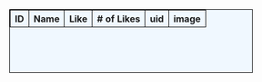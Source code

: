<style>
.mytd {
    height: 80px;
    width: 160px;
    text-align: center;
    vertical-align: middle;
    border: 1px solid black;
    
}
.myth{
    border: 1px solid black;
    height: 30px;
}
.mytable1 {
    width: 85%;
    margin: auto;
    text-align: center;
    background-color: aliceblue;
    border: 1px solid black;
}
img {
    width: 90%;
    height: 275%;
    object-fit: contain;
}
.mytable {
  width:70%;
  margin:auto;
  text-align: center;
  background-color: lightgrey;  
  border-radius: 20px
}
.mytext {
    font-weight: bolder;
}
 td {
  border: 1px solid black;
  padding-top: 10px;
  padding-bottom: 10px;
}
</style>

<table class="mytable1" id="cars_table">
  <thead>
  <tr>
    <th class="myth">ID</th>
    <th class="myth">Name</th>
    <th class="myth">Like</th>
    <th class="myth"># of Likes</th>
    <th class="myth">uid</th>
    <th class = "myth"> image </th>
  </tr>
  </thead>
  <tbody class="mytd" id="result">
    <!-- javascript generated data -->
  </tbody>
</table>
<script>
  const resultContainer = document.getElementById("result");
  const url = "http://127.0.0.1:8086/api/images/"
  const create_fetch = url + '';
  const read_fetch = url;
  const delete_fetch = url + '/';
  const update_fetch = url;
  // Load users on page entry
  read_cars();
  // Display User Table, data is fetched from Backend Database
  function read_cars() {
    // prepare fetch options
    const read_options = {
      method: 'GET', // *GET, POST, PUT, DELETE, etc.
      mode: 'cors', // no-cors, *cors, same-origin
      cache: 'default', // *default, no-cache, reload, force-cache, only-if-cached
      credentials: 'omit', // include, *same-origin, omit
      headers: {
        'Content-Type': 'application/json'
      },
    };
    // fetch the data from API
    fetch(read_fetch, read_options)
      // response is a RESTful "promise" on any successful fetch
      .then(response => {
        // check for response errors
        if (response.status !== 200) {
            const errorMsg = 'Database read error: ' + response.status;
            console.log(errorMsg);
            const tr = document.createElement("tr");
            const td = document.createElement("td");
            td.innerHTML = errorMsg;
            tr.appendChild(td);
            resultContainer.appendChild(tr);
            return;
        }
        // valid response will have json data
        response.json().then(data => {
            console.log(data);
            for (let row in data) {
              console.log(data[row]);
              add_row(data[row]);
            }
        })
    })
    // catch fetch errors (ie ACCESS to server blocked)
    .catch(err => {
      console.error(err);
      const tr = document.createElement("tr");
      const td = document.createElement("td");
      td.innerHTML = err;
      tr.appendChild(td);
      resultContainer.appendChild(tr);
    });
  }
  function like_car(image_id, num_like, image_uid, image_name) {
  const body = {
    id: image_id,
    uid: image_uid,
    name: image_name,
    likes: num_like + 1,
  };
  const requestOptions = {
    method: 'PATCH', // *GET, POST, PUT, DELETE, etc.
    mode: 'cors', // no-cors, *cors, same-origin
    cache: 'default', // *default, no-cache, reload, force-cache, only-if-cached
    credentials: 'omit', // include, *same-origin, omit
    headers: {
      'Content-Type': 'application/json'
    },
    body: JSON.stringify(body), // send the updated like count in the request body
  };
  // Fetch API call to update the like count
  fetch(update_fetch, requestOptions)
    .then(response => {
      // trap error response from Web API
      if (response.status !== 200) {
        const errorMsg = 'Database update error: ' + response.status;
        console.log(errorMsg);
        const tr = document.createElement("tr");
        const td = document.createElement("td");
        td.innerHTML = errorMsg;
        tr.appendChild(td);
        resultContainer.appendChild(tr);
        return;
      }
      // response contains valid result
      response.json().then(data => {
        console.log(data);
        // update the like count in the table
        num_like.innerHTML = data.likes;
      })
    });
  }
  function add_row(data) {
  const tr = document.createElement("tr");
  tr.classList.add("mytd");
  const id = document.createElement("td");
  const name = document.createElement("td");
  const likeButtonCell = document.createElement("td");
  const numLikes = document.createElement("td");
  const uid = document.createElement("td");
  const imageCell = document.createElement("td");
  const likeButton = document.createElement("input");
  likeButton.type = "button";
  likeButton.value = "Like";
  likeButton.addEventListener("click", function() {
    like_car(data.id, data.likes, data.uid, data.name);
  });
  id.textContent = data.id;
  name.textContent = data.name;
  numLikes.textContent = data.likes ? data.likes : 0; // Check if 'likes' exists, otherwise use 0
  uid.textContent = data.uid;
  const img = document.createElement("img");
  img.src = data.image;
  img.alt = data.name;
  img.style.width = "100%";
  img.style.height = "100%";
  likeButtonCell.appendChild(likeButton);
  imageCell.appendChild(img);
  tr.appendChild(id);
  tr.appendChild(name);
  tr.appendChild(likeButtonCell);
  tr.appendChild(numLikes);
  tr.appendChild(uid);
  tr.appendChild(imageCell);
  resultContainer.appendChild(tr);
}

</script>